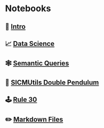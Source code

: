 # Notebooks

## 🥁 [Intro](#/notebooks/introduction.clj)
## 📈 [Data Science](#/notebooks/data_science.clj)
## 🕸 [Semantic Queries](#/notebooks/semantic.clj)
## 🔬 [SICMUtils Double Pendulum](#/notebooks/sicmutils.clj)
## 🕹 [Rule 30](#/notebooks/rule_30.clj)
## ✏️ [Markdown Files](#/notebooks/markdown.md)
